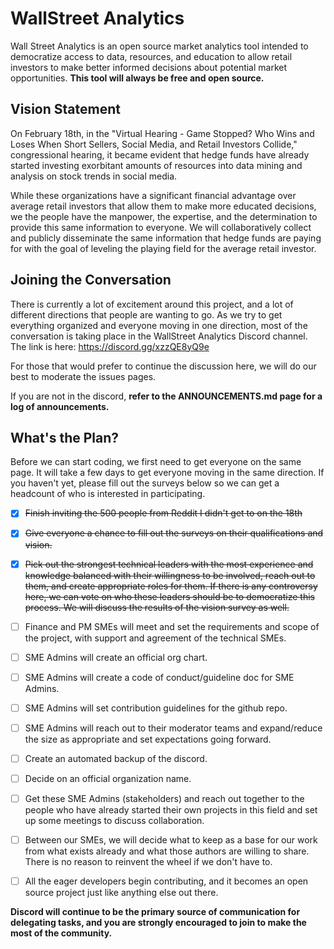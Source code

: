 # WallStreet Analytics

Wall Street Analytics is an open source market analytics tool intended to democratize access to data, resources, and education to allow retail investors to make better informed decisions about potential market opportunities. **This tool will always be free and open source.**

## Vision Statement

On February 18th, in the "Virtual Hearing - Game Stopped? Who Wins and Loses When Short Sellers, Social Media, and Retail Investors Collide," congressional hearing, it became evident that hedge funds have already started investing exorbitant amounts of resources into data mining and analysis on stock trends in social media.

While these organizations have a significant financial advantage over average retail investors that allow them to make more educated decisions, we the people have the manpower, the expertise, and the determination to provide this same information to everyone. We will collaboratively collect and publicly disseminate the same information that hedge funds are paying for with the goal of leveling the playing field for the average retail investor.

## Joining the Conversation

There is currently a lot of excitement around this project, and a lot of different directions that people are wanting to go. As we try to get everything organized and everyone moving in one direction, most of the conversation is taking place in the WallStreet Analytics Discord channel. The link is here: https://discord.gg/xzzQE8yQ9e

For those that would prefer to continue the discussion here, we will do our best to moderate the issues pages.

If you are not in the discord, **refer to the ANNOUNCEMENTS.md page for a log of announcements.**

## What's the Plan?

Before we can start coding, we first need to get everyone on the same page. It will take a few days to get everyone moving in the same direction. If you haven't yet, please fill out the surveys below so we can get a headcount of who is interested in participating.

- [X]   ~~Finish inviting the 500 people from Reddit I didn't get to on the 18th~~

- [X]   ~~Give everyone a chance to fill out the surveys on their qualifications and vision.~~

- [X]   ~~Pick out the strongest technical leaders with the most experience and knowledge balanced with their willingness to be involved, reach out to them, and create appropriate roles for them. If there is any controversy here, we can vote on who these leaders should be to democratize this process. We will discuss the results of the vision survey as well.~~

- [ ]   Finance and PM SMEs will meet and set the requirements and scope of the project, with support and agreement of the technical SMEs.

- [ ]   SME Admins will create an official org chart.

- [ ]   SME Admins will create a code of conduct/guideline doc for SME Admins.

- [ ]   SME Admins will set contribution guidelines for the github repo.

- [ ]   SME Admins will reach out to their moderator teams and expand/reduce the size as appropriate and set expectations going forward.

- [ ]   Create an automated backup of the discord.

- [ ]   Decide on an official organization name.

- [ ]   Get these SME Admins (stakeholders) and reach out together to the people who have already started their own projects in this field and set up some meetings to discuss collaboration.

- [ ]   Between our SMEs, we will decide what to keep as a base for our work from what exists already and what those authors are willing to share. There is no reason to reinvent the wheel if we don't have to.

- [ ]   All the eager developers begin contributing, and it becomes an open source project just like anything else out there.

**Discord will continue to be the primary source of communication for delegating tasks, and you are strongly encouraged to join to make the most of the community.**

